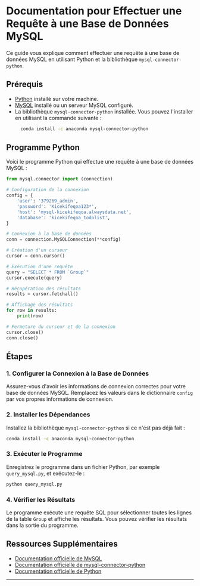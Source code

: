 # Documentation pour Effectuer une Requête à une Base de Données MySQL

Ce guide vous explique comment effectuer une requête à une base de données MySQL en utilisant Python et la bibliothèque `mysql-connector-python`.

## Prérequis

- [Python](https://www.python.org/downloads/) installé sur votre machine.
- [MySQL](https://dev.mysql.com/downloads/) installé ou un serveur MySQL configuré.
- La bibliothèque `mysql-connector-python` installée. Vous pouvez l'installer en utilisant la commande suivante :
  ```sh
    conda install -c anaconda mysql-connector-python 
  ```

## Programme Python

Voici le programme Python qui effectue une requête à une base de données MySQL :

```python
from mysql.connector import (connection)

# Configuration de la connexion
config = {
    'user': '379269_admin',
    'password': 'Kicekifeqoa123*',
    'host': 'mysql-kicekifeqoa.alwaysdata.net',
    'database': 'kicekifeqoa_todolist',
}

# Connexion à la base de données
conn = connection.MySQLConnection(**config)

# Création d'un curseur
cursor = conn.cursor()

# Exécution d'une requête
query = "SELECT * FROM `Group`"
cursor.execute(query)

# Récupération des résultats
results = cursor.fetchall()

# Affichage des résultats
for row in results:
    print(row)

# Fermeture du curseur et de la connexion
cursor.close()
conn.close()
```

## Étapes

### 1. Configurer la Connexion à la Base de Données

Assurez-vous d'avoir les informations de connexion correctes pour votre base de données MySQL. Remplacez les valeurs dans le dictionnaire `config` par vos propres informations de connexion.

### 2. Installer les Dépendances

Installez la bibliothèque `mysql-connector-python` si ce n'est pas déjà fait :

```sh
conda install -c anaconda mysql-connector-python 
```

### 3. Exécuter le Programme

Enregistrez le programme dans un fichier Python, par exemple `query_mysql.py`, et exécutez-le :

```sh
python query_mysql.py
```

### 4. Vérifier les Résultats

Le programme exécute une requête SQL pour sélectionner toutes les lignes de la table `Group` et affiche les résultats. Vous pouvez vérifier les résultats dans la sortie du programme.

## Ressources Supplémentaires

- [Documentation officielle de MySQL](https://dev.mysql.com/doc/)
- [Documentation officielle de mysql-connector-python](https://dev.mysql.com/doc/connector-python/en/)
- [Documentation officielle de Python](https://docs.python.org/3/)

---
